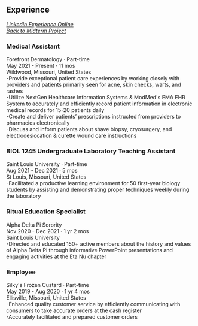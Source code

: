 ## **Experience**
*[LinkedIn Experience Online](https://www.linkedin.com/in/rosa-wessel-904101218/details/experience/)*  
*[Back to Midterm Project](https://github.com/rosawessel/midterm/blob/main/README.md)*
### **Medical Assistant**  
Forefront Dermatology · Part-time  
May 2021 - Present · 11 mos   
Wildwood, Missouri, United States  
-Provide exceptional patient care experiences by working closely with providers and patients primarily seen for acne, skin checks, warts, and rashes  
-Utilize NextGen Healthcare Information Systems & ModMed's EMA EHR System to accurately and efficiently record patient information in electronic medical records for 15-20 patients daily  
-Create and deliver patients’ prescriptions instructed from providers to pharmacies electronically  
-Discuss and inform patients about shave biopsy, cryosurgery, and electrodesiccation & curette wound care instructions

### **BIOL 1245 Undergraduate Laboratory Teaching Assistant**
Saint Louis University · Part-time  
Aug 2021 - Dec 2021 · 5 mos  
St Louis, Missouri, United States  
-Facilitated a productive learning environment for 50 first-year biology students by assisting and demonstrating proper techniques weekly during the laboratory

### **Ritual Education Specialist**
Alpha Delta Pi Sorority  
Nov 2020 - Dec 2021 · 1 yr 2 mos  
Saint Louis University  
-Directed and educated 150+ active members about the history and values of Alpha Delta Pi through informative PowerPoint presentations and engaging activities at the Eta Nu chapter

### **Employee**
Silky's Frozen Custard · Part-time  
May 2019 - Aug 2020 · 1 yr 4 mos  
Ellisville, Missouri, United States  
-Enhanced quality customer service by efficiently communicating with consumers to take accurate orders at the cash register  
-Accurately facilitated and prepared customer orders  
